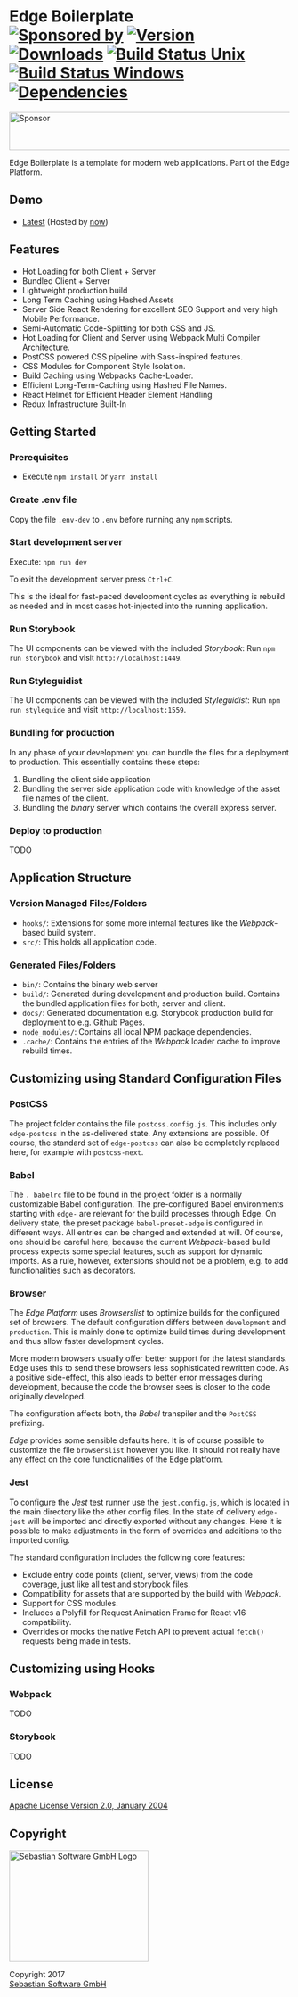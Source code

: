 # Edge Boilerplate<br/>[![Sponsored by][sponsor-img]][sponsor] [![Version][npm-version-img]][npm] [![Downloads][npm-downloads-img]][npm] [![Build Status Unix][travis-img]][travis] [![Build Status Windows][appveyor-img]][appveyor] [![Dependencies][deps-img]][deps]

<a target='_blank' rel='nofollow' href='https://app.codesponsor.io/link/Nehv39FW5U4NHEn7axuGx4CE/sebastian-software/edge-boilerplate'>  <img alt='Sponsor' width='888' height='68' src='https://app.codesponsor.io/embed/Nehv39FW5U4NHEn7axuGx4CE/sebastian-software/edge-boilerplate.svg' /></a>

[sponsor-img]: https://img.shields.io/badge/Sponsored%20by-Sebastian%20Software-692446.svg
[sponsor]: https://www.sebastian-software.de
[deps]: https://david-dm.org/sebastian-software/edge-boilerplate
[deps-img]: https://david-dm.org/sebastian-software/edge-boilerplate.svg
[npm]: https://www.npmjs.com/package/edge-boilerplate
[npm-downloads-img]: https://img.shields.io/npm/dm/edge-boilerplate.svg
[npm-version-img]: https://img.shields.io/npm/v/edge-boilerplate.svg
[travis-img]: https://img.shields.io/travis/sebastian-software/edge-boilerplate/master.svg?branch=master&label=unix%20build
[appveyor-img]: https://img.shields.io/appveyor/ci/swernerx/edge-boilerplate/master.svg?label=windows%20build
[travis]: https://travis-ci.org/sebastian-software/edge-boilerplate
[appveyor]: https://ci.appveyor.com/project/swernerx/edge-boilerplate/branch/master

Edge Boilerplate is a template for modern web applications. Part of the Edge Platform.

## Demo

- [Latest](https://edge-boilerplate-latest.now.sh/) (Hosted by [now](https://now.sh/))






## Features

- Hot Loading for both Client + Server
- Bundled Client + Server
- Lightweight production build
- Long Term Caching using Hashed Assets
- Server Side React Rendering for excellent SEO Support and very high Mobile Performance.
- Semi-Automatic Code-Splitting for both CSS and JS.
- Hot Loading for Client and Server using Webpack Multi Compiler Architecture.
- PostCSS powered CSS pipeline with Sass-inspired features.
- CSS Modules for Component Style Isolation.
- Build Caching using Webpacks Cache-Loader.
- Efficient Long-Term-Caching using Hashed File Names.
- React Helmet for Efficient Header Element Handling
- Redux Infrastructure Built-In



## Getting Started

### Prerequisites

- Execute `npm install` or `yarn install`

### Create .env file

Copy the file `.env-dev` to `.env` before running any `npm` scripts.

### Start development server

Execute: `npm run dev`

To exit the development server press `Ctrl+C`.

This is the ideal for fast-paced development cycles
as everything is rebuild as needed and in most cases hot-injected into the running application.

### Run Storybook

The UI components can be viewed with the included *Storybook*: Run `npm run storybook` and visit `http://localhost:1449`.


### Run Styleguidist

The UI components can be viewed with the included *Styleguidist*: Run `npm run styleguide` and visit `http://localhost:1559`.

### Bundling for production

In any phase of your development you can bundle the files for a deployment to production. This essentially contains these steps:

1. Bundling the client side application
2. Bundling the server side application code with knowledge of the asset file names of the client.
3. Bundling the *binary* server which contains the overall express server.

### Deploy to production

TODO



## Application Structure

### Version Managed Files/Folders

- `hooks/`: Extensions for some more internal features like the *Webpack*-based build system.
- `src/`: This holds all application code.

### Generated Files/Folders

- `bin/`: Contains the binary web server
- `build/`: Generated during development and production build. Contains the bundled application files for both, server and client.
- `docs/`: Generated documentation e.g. Storybook production build for deployment to e.g. Github Pages.
- `node_modules/`: Contains all local NPM package dependencies.
- `.cache/`: Contains the entries of the *Webpack* loader cache to improve rebuild times.


## Customizing using Standard Configuration Files

### PostCSS

The project folder contains the file `postcss.config.js`. This includes only `edge-postcss` in the as-delivered state. Any extensions are possible. Of course, the standard set of `edge-postcss` can also be completely replaced here, for example with `postcss-next`.

### Babel

The `. babelrc` file to be found in the project folder is a normally customizable Babel configuration. The pre-configured Babel environments starting with `edge-` are relevant for the build processes through Edge. On delivery state, the preset package `babel-preset-edge` is configured in different ways. All entries can be changed and extended at will. Of course, one should be careful here, because the current *Webpack*-based build process expects some special features, such as support for dynamic imports. As a rule, however, extensions should not be a problem, e.g. to add functionalities such as decorators.

### Browser

The *Edge Platform* uses *Browserslist* to optimize builds for the configured set of browsers. The default configuration differs between `development` and `production`. This is mainly done to optimize build times during development and thus allow faster development cycles.

More modern browsers usually offer better support for the latest standards. Edge uses this to send these browsers less sophisticated rewritten code. As a positive side-effect, this also leads to better error messages during development, because the code the browser sees is closer to the code originally developed.

The configuration affects both, the *Babel* transpiler and the `PostCSS` prefixing.

*Edge* provides some sensible defaults here. It is of course possible to customize the file `browserslist` however you like. It should not really have any effect on the core functionalities of the Edge platform.

### Jest

To configure the *Jest* test runner use the `jest.config.js`, which is located in the main directory like the other config files. In the state of delivery `edge-jest` will be imported and directly exported without any changes. Here it is possible to make adjustments in the form of overrides and additions to the imported config.

The standard configuration includes the following core features:

- Exclude entry code points (client, server, views) from the code coverage, just like all test and storybook files.
- Compatibility for assets that are supported by the build with *Webpack*.
- Support for CSS modules.
- Includes a Polyfill for Request Animation Frame for React v16 compatibility.
- Overrides or mocks the native Fetch API to prevent actual `fetch()` requests being made in tests.


## Customizing using Hooks

### Webpack

TODO

### Storybook

TODO







## License

[Apache License Version 2.0, January 2004](license)

## Copyright

<img src="https://raw.githubusercontent.com/sebastian-software/readable-code/master/assets/sebastiansoftware.png" alt="Sebastian Software GmbH Logo" width="250" height="200"/>

Copyright 2017<br/>[Sebastian Software GmbH](http://www.sebastian-software.de)
